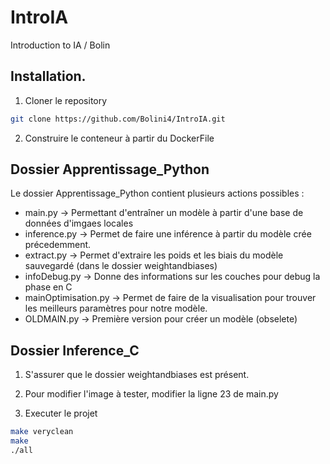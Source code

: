 # IntroIA
Introduction to IA / Bolin

## Installation.

1. Cloner le repository 
```bash 
git clone https://github.com/Bolini4/IntroIA.git
```
2. Construire le conteneur à partir du DockerFile


## Dossier Apprentissage_Python
Le dossier Apprentissage_Python contient plusieurs actions possibles : 
- main.py -> Permettant d'entraîner un modèle à partir d'une base de données d'imgaes locales
- inference.py -> Permet de faire une inférence à partir du modèle crée précedemment.
- extract.py -> Permet d'extraire les poids et les biais du modèle sauvegardé (dans le dossier weightandbiases)
- infoDebug.py -> Donne des informations sur les couches pour debug la phase en C
- mainOptimisation.py -> Permet de faire de la visualisation pour trouver les meilleurs paramètres pour notre modèle.
- OLDMAIN.py -> Première version pour créer un modèle (obselete)

## Dossier Inference_C

1. S'assurer que le dossier weightandbiases est présent.
2. Pour modifier l'image à tester, modifier la ligne 23 de main.py

2. Executer le projet
```bash
make veryclean
make
./all
```